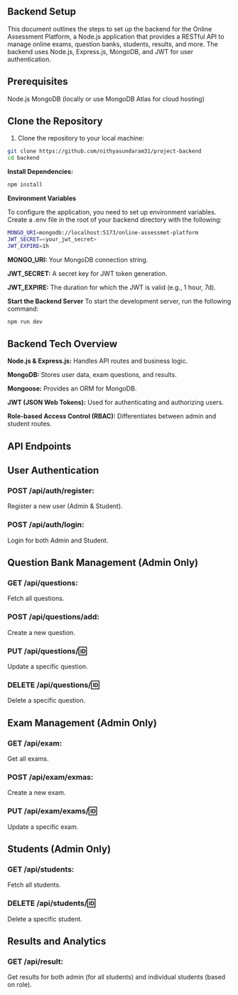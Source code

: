 ## Backend Setup

This document outlines the steps to set up the backend for the Online Assessment Platform, a Node.js application that provides a RESTful API to manage online exams, question banks, students, results, and more. The backend uses Node.js, Express.js, MongoDB, and JWT for user authentication.

## Prerequisites

Node.js 
MongoDB (locally or use MongoDB Atlas for cloud hosting)

## Clone the Repository

1. Clone the repository to your local machine:

```bash
git clone https://github.com/nithyasundaram31/project-backend
cd backend
```

**Install Dependencies:**

```bash
npm install
```

**Environment Variables**

To configure the application, you need to set up environment variables. Create a .env file in the root of your backend directory with the following:


```bash
MONGO_URI=mongodb://localhost:5173/online-assessmet-platform
JWT_SECRET=<your_jwt_secret>
JWT_EXPIRE=1h
```

**MONGO_URI:** 
Your MongoDB connection string.

**JWT_SECRET:** 
A secret key for JWT token generation.

**JWT_EXPIRE:** 
The duration for which the JWT is valid (e.g., 1 hour, 7d).

**Start the Backend Server**
To start the development server, run the following command:

```bash
npm run dev
```

## Backend Tech Overview

**Node.js & Express.js:**
Handles API routes and business logic.

**MongoDB:**
Stores user data, exam questions, and results.

**Mongoose:**
Provides an ORM for MongoDB.

**JWT (JSON Web Tokens):** 
Used for authenticating and authorizing users.

**Role-based Access Control (RBAC):**
 Differentiates between admin and student routes.
 
## API Endpoints

## User Authentication

### POST /api/auth/register:
Register a new user (Admin & Student).

### POST /api/auth/login: 
Login for both Admin and Student.

## Question Bank Management (Admin Only)

### GET /api/questions:
Fetch all questions.

### POST /api/questions/add: 
Create a new question.

### PUT /api/questions/:id:
Update a specific question.

### DELETE /api/questions/:id: 
Delete a specific question.

## Exam Management (Admin Only)

### GET /api/exam: 
Get all exams.

### POST /api/exam/exmas:
Create a new exam.

### PUT /api/exam/exams/:id:
Update a specific exam.

## Students (Admin Only)

### GET /api/students:
Fetch all students.

### DELETE /api/students/:id: 
Delete a specific student.

## Results and Analytics 

### GET /api/result:
Get results for both admin (for all students) and individual students (based on role).